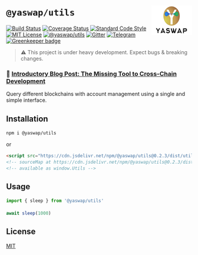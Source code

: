 # `@yaswap/utils` <img align="right" src="https://raw.githubusercontent.com/yaswap/chainabstractionlayer/master/yaswap-logo.png" height="80px" />

[![Build Status](https://travis-ci.com/liquality/chainabstractionlayer.svg?branch=master)](https://travis-ci.com/liquality/chainabstractionlayer)
[![Coverage Status](https://coveralls.io/repos/github/liquality/chainabstractionlayer/badge.svg?branch=master)](https://coveralls.io/github/liquality/chainabstractionlayer?branch=master)
[![Standard Code Style](https://img.shields.io/badge/codestyle-standard-brightgreen.svg)](https://github.com/standard/standard)
[![MIT License](https://img.shields.io/badge/license-MIT-brightgreen.svg)](../../LICENSE.md)
[![@yaswap/utils](https://img.shields.io/npm/dt/@yaswap/utils.svg)](https://npmjs.com/package/@yaswap/utils)
[![Gitter](https://img.shields.io/gitter/room/liquality/Lobby.svg)](https://gitter.im/liquality/Lobby?source=orgpage)
[![Telegram](https://img.shields.io/badge/chat-on%20telegram-blue.svg)](https://t.me/Liquality) [![Greenkeeper badge](https://badges.greenkeeper.io/liquality/chainabstractionlayer.svg)](https://greenkeeper.io/)

> :warning: This project is under heavy development. Expect bugs & breaking changes.

### :pencil: [Introductory Blog Post: The Missing Tool to Cross-Chain Development](https://medium.com/liquality/the-missing-tool-to-cross-chain-development-2ebfe898efa1)

Query different blockchains with account management using a single and simple interface.

## Installation

```bash
npm i @yaswap/utils
```

or

```html
<script src="https://cdn.jsdelivr.net/npm/@yaswap/utils@0.2.3/dist/utils.min.js"></script>
<!-- sourceMap at https://cdn.jsdelivr.net/npm/@yaswap/utils@0.2.3/dist/utils.min.js.map -->
<!-- available as window.Utils -->
```

## Usage

```js
import { sleep } from '@yaswap/utils'

await sleep(1000)
```

## License

[MIT](../../LICENSE.md)
